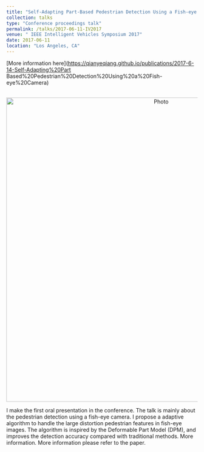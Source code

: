 ```yaml
---
title: "Self-Adapting Part-Based Pedestrian Detection Using a Fish-eye Camera"
collection: talks
type: "Conference proceedings talk"
permalink: /talks/2017-06-11-IV2017
venue: " IEEE Intelligent Vehicles Symposium 2017"
date: 2017-06-11
location: "Los Angeles, CA"
---
```

[More information here](https://qianyeqiang.github.io/publications/2017-6-14-Self-Adapting%20Part Based%20Pedestrian%20Detection%20Using%20a%20Fish-eye%20Camera)

<p align="center">
  <img src="https://qianyeqiang.github.io/images/IV2017.jpg?raw=true" alt="Photo" style="width: 800px;"/> 
</p>

I make the first oral presentation in the conference. The talk is mainly about the pedestrian detection using a fish-eye camera. I propose a adaptive algorithm to handle the large distortion pedestrian features in fish-eye images. The algorithm is inspired by the Deformable Part Model (DPM), and improves the detection accuracy compared with traditional methods. More information. More information please refer to the paper.
